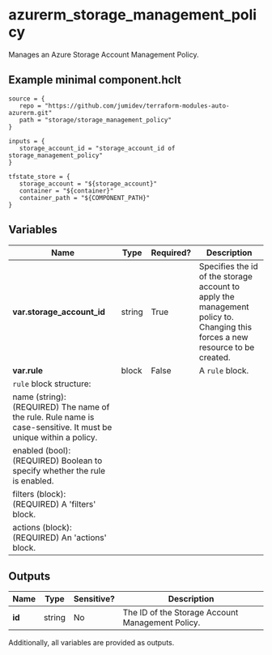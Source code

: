 # azurerm_storage_management_policy

Manages an Azure Storage Account Management Policy.

## Example minimal component.hclt

```hcl
source = {
   repo = "https://github.com/jumidev/terraform-modules-auto-azurerm.git" 
   path = "storage/storage_management_policy" 
}

inputs = {
   storage_account_id = "storage_account_id of storage_management_policy" 
}

tfstate_store = {
   storage_account = "${storage_account}" 
   container = "${container}" 
   container_path = "${COMPONENT_PATH}" 
}

```

## Variables

| Name | Type | Required? |  Description |
| ---- | ---- | --------- |  ----------- |
| **var.storage_account_id** | string | True | Specifies the id of the storage account to apply the management policy to. Changing this forces a new resource to be created. | 
| **var.rule** | block | False | A `rule` block. | 
| `rule` block structure: || 
|   name (string): (REQUIRED) The name of the rule. Rule name is case-sensitive. It must be unique within a policy. ||
|   enabled (bool): (REQUIRED) Boolean to specify whether the rule is enabled. ||
|   filters (block): (REQUIRED) A 'filters' block. ||
|   actions (block): (REQUIRED) An 'actions' block. ||



## Outputs

| Name | Type | Sensitive? | Description |
| ---- | ---- | --------- | --------- |
| **id** | string | No  | The ID of the Storage Account Management Policy. | 

Additionally, all variables are provided as outputs.
